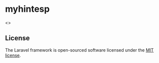 <h1>myhintesp</h1>
<a></a>

<p><>

## License

The Laravel framework is open-sourced software licensed under the [MIT license](https://opensource.org/licenses/MIT).
